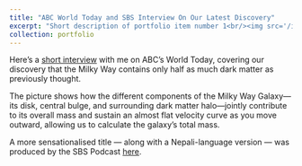 ```yaml
---
title: "ABC World Today and SBS Interview On Our Latest Discovery"
excerpt: "Short description of portfolio item number 1<br/><img src='/images/RotationCurve_MW_Kafle2012.png'>"
collection: portfolio
---
```


Here’s a [short interview](https://www.abc.net.au/listen/programs/worldtoday/australian-scientist-reveals-milky-way-contains/5809556
) with me on ABC’s World Today, covering our discovery that the Milky Way contains only half as much dark matter as previously thought.

The picture shows how the different components of the Milky Way Galaxy—its disk, central bulge, and surrounding dark matter halo—jointly contribute to its overall mass and sustain an almost flat velocity curve as you move outward, allowing us to calculate the galaxy’s total mass.

A more sensationalised title — along with a Nepali-language version — was produced by the SBS Podcast [here](https://www.sbs.com.au/language/nepali/en/podcast-episode/not-a-bigger-neighbour-anymore-new-discovery-by-a-nepali-changes-galaxies-theory/s0ftedfw8).